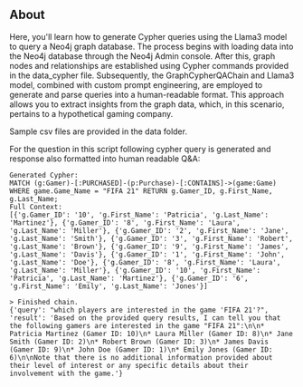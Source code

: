 ## About

Here, you'll learn how to generate Cypher queries using the Llama3 model to query a Neo4j graph database. The process begins with loading data into the Neo4j database through the Neo4j Admin console. After this, graph nodes and relationships are established using Cypher commands provided in the data_cypher file. Subsequently, the GraphCypherQAChain and Llama3 model, combined with custom prompt engineering, are employed to generate and parse queries into a human-readable format. This approach allows you to extract insights from the graph data, which, in this scenario, pertains to a hypothetical gaming company.

Sample csv files are provided in the data folder.

For the question in this script following cypher query is generated and response also formatted into human readable Q&A:
```
Generated Cypher:
MATCH (g:Gamer)-[:PURCHASED]-(p:Purchase)-[:CONTAINS]->(game:Game) WHERE game.Game_Name = "FIFA 21" RETURN g.Gamer_ID, g.First_Name, g.Last_Name;
Full Context:
[{'g.Gamer_ID': '10', 'g.First_Name': 'Patricia', 'g.Last_Name': 'Martinez'}, {'g.Gamer_ID': '8', 'g.First_Name': 'Laura', 'g.Last_Name': 'Miller'}, {'g.Gamer_ID': '2', 'g.First_Name': 'Jane', 'g.Last_Name': 'Smith'}, {'g.Gamer_ID': '3', 'g.First_Name': 'Robert', 'g.Last_Name': 'Brown'}, {'g.Gamer_ID': '9', 'g.First_Name': 'James', 'g.Last_Name': 'Davis'}, {'g.Gamer_ID': '1', 'g.First_Name': 'John', 'g.Last_Name': 'Doe'}, {'g.Gamer_ID': '8', 'g.First_Name': 'Laura', 'g.Last_Name': 'Miller'}, {'g.Gamer_ID': '10', 'g.First_Name': 'Patricia', 'g.Last_Name': 'Martinez'}, {'g.Gamer_ID': '6', 'g.First_Name': 'Emily', 'g.Last_Name': 'Jones'}]

> Finished chain.
{'query': "which players are interested in the game 'FIFA 21'?", 'result': 'Based on the provided query results, I can tell you that the following gamers are interested in the game "FIFA 21":\n\n* Patricia Martinez (Gamer ID: 10)\n* Laura Miller (Gamer ID: 8)\n* Jane Smith (Gamer ID: 2)\n* Robert Brown (Gamer ID: 3)\n* James Davis (Gamer ID: 9)\n* John Doe (Gamer ID: 1)\n* Emily Jones (Gamer ID: 6)\n\nNote that there is no additional information provided about their level of interest or any specific details about their involvement with the game.'}
```